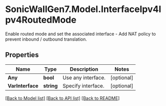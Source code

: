 # SonicWallGen7.Model.InterfaceIpv4Ipv4RoutedMode
Enable routed mode and set the associated interface - Add NAT policy to prevent inbound / outbound translation.

## Properties

Name | Type | Description | Notes
------------ | ------------- | ------------- | -------------
**Any** | **bool** | Use any interface. | [optional] 
**VarInterface** | **string** | Specify interface. | [optional] 

[[Back to Model list]](../README.md#documentation-for-models) [[Back to API list]](../README.md#documentation-for-api-endpoints) [[Back to README]](../README.md)

